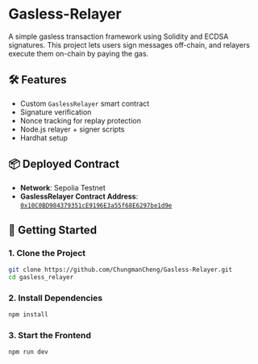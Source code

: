 # Gasless-Relayer  

A simple gasless transaction framework using Solidity and ECDSA signatures. This project lets users sign messages off-chain, and relayers execute them on-chain by paying the gas.  

## 🛠 Features

- Custom `GaslessRelayer` smart contract
- Signature verification
- Nonce tracking for replay protection
- Node.js relayer + signer scripts
- Hardhat setup

## 📦 Deployed Contract  

- **Network**: Sepolia Testnet  
- **GaslessRelayer Contract Address**: [`0x10C0BD984379351cE9196E3a55f68E6297be1d9e`](https://sepolia.etherscan.io/address/0x10C0BD984379351cE9196E3a55f68E6297be1d9e)

## 🚀 Getting Started

### 1. Clone the Project

```bash
git clone https://github.com/ChungmanCheng/Gasless-Relayer.git
cd gasless_relayer
```

### 2. Install Dependencies

```bash
npm install
```

### 3. Start the Frontend

```bash
npm run dev
```
